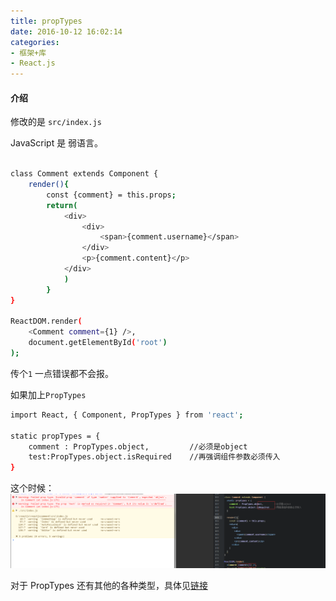 ```yaml
---
title: propTypes
date: 2016-10-12 16:02:14
categories:
- 框架+库
- React.js
---
```



#### 介绍

修改的是 `src/index.js` 

JavaScript 是 弱语言。

<!--more-->

```bash

class Comment extends Component {
    render(){
        const {comment} = this.props;
        return(
            <div>
                <div>
                    <span>{comment.username}</span>
                </div>
                <p>{comment.content}</p>
            </div>
            )
        }
}

ReactDOM.render(
    <Comment comment={1} />,
    document.getElementById('root')
);

```

传个`1` 一点错误都不会报。


如果加上`PropTypes`

```bash
import React, { Component, PropTypes } from 'react';

static propTypes = {
    comment : PropTypes.object,         //必须是object
    test:PropTypes.object.isRequired    //再强调组件参数必须传入
}


```
这个时候：![](/assets/rj/4.png)


对于 PropTypes 还有其他的各种类型，具体见[链接](https://facebook.github.io/react/docs/typechecking-with-proptypes.html)







